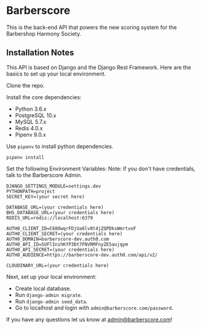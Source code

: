 # Barberscore

This is the back-end API that powers the new scoring system for the Barbershop Harmony Society.

## Installation Notes

This API is based on Django and the Django Rest Framework.  Here are the basics to set up your local environment.

Clone the repo.

Install the core dependencies:
  - Python 3.6.x
  - PostgreSQL 10.x
  - MySQL 5.7.x
  - Redis 4.0.x
  - Pipenv 9.0.x

Use `pipenv` to install python dependencies.
```
pipenv install
```


Set the following Environment Variables:
Note: if you don't have credentials, talk to the Barberscore Admin.
```
DJANGO_SETTINGS_MODULE=settings.dev
PYTHONPATH=project
SECRET_KEY=(your secret here)

DATABASE_URL=(your credentials here)
BHS_DATABASE_URL=(your credentials here)
REDIS_URL=redis://localhost:6379

AUTH0_CLIENT_ID=C68OwqrFDjUa6lv8t4jZQPDksWmrtvoF
AUTH0_CLIENT_SECRET=(your credentials here)
AUTH0_DOMAIN=barberscore-dev.auth0.com
AUTH0_API_ID=SUFlInihKYP3Dt7FNVRMFnyZE5aujqym
AUTH0_API_SECRET=(your credentials here)
AUTH0_AUDIENCE=https://barberscore-dev.auth0.com/api/v2/

CLOUDINARY_URL=(your credentials here)
```

Next, set up your local environment:
  - Create local database.
  - Run `django-admin migrate`.
  - Run `django-admin seed_data`.
  - Go to localhost and login with `admin@barberscore.com/password`.

If you have any questions let us know at admin@barberscore.com!
